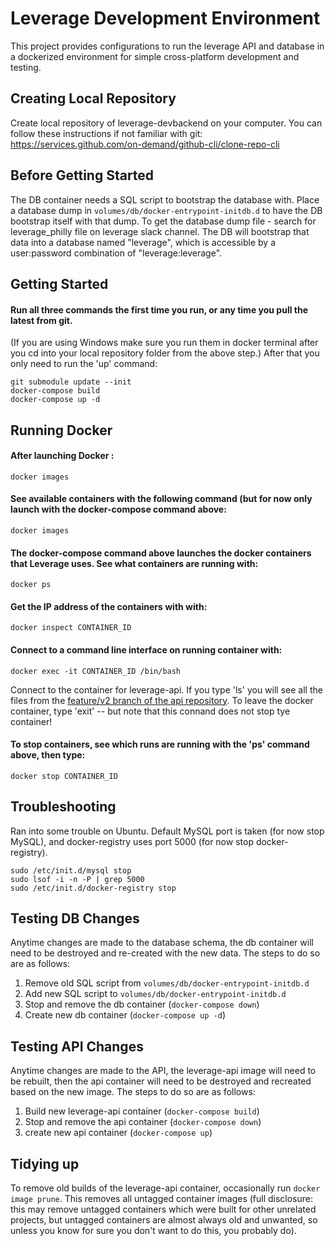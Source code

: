 # Leverage Development Environment

This project provides configurations to run the leverage API
and database in a dockerized environment for simple
cross-platform development and testing.

## Creating Local Repository

Create local repository of leverage-devbackend on your computer.
You can follow these instructions if not familiar with git:
https://services.github.com/on-demand/github-cli/clone-repo-cli

## Before Getting Started

The DB container needs a SQL script to
bootstrap the database with. Place a
database dump in `volumes/db/docker-entrypoint-initdb.d`
to have the DB bootstrap itself with that dump.
To get the database dump file - search for leverage_philly file
on leverage slack channel.
The DB will bootstrap that data into a database named
"leverage", which is accessible by a user:password combination
of "leverage:leverage".

## Getting Started

#### Run all three commands the first time you run, or any time you pull the latest from git. 
(If you are using Windows make sure you run them in docker terminal after you cd into your local repository folder from the above step.)
After that you only need to run the 'up' command:


```
git submodule update --init
docker-compose build
docker-compose up -d
```

## Running Docker

#### After launching Docker :

```
docker images
```

#### See available containers with the following command (but for now only launch with the docker-compose command above:

```
docker images
```

#### The docker-compose command above launches the docker containers that Leverage uses. See what containers are running with:

```
docker ps
```

#### Get the IP address of the containers with with:

```
docker inspect CONTAINER_ID
```

#### Connect to a command line interface on running container with:

```
docker exec -it CONTAINER_ID /bin/bash
```

Connect to the container for leverage-api. If you type 'ls' you will see all the files from the [feature/v2 branch of the api repository](https://github.com/Lever-age/api/tree/feature/v2). To leave the docker container, type 'exit'  -- but note that this connand does not stop tye container! 

#### To stop containers, see which runs are running with the 'ps' command above, then type:

```
docker stop CONTAINER_ID
```



## Troubleshooting
Ran into some trouble on Ubuntu. Default MySQL port is taken (for now stop MySQL), and docker-registry uses port 5000 (for now stop docker-registry).

```
sudo /etc/init.d/mysql stop
sudo lsof -i -n -P | grep 5000
sudo /etc/init.d/docker-registry stop
```


## Testing DB Changes

Anytime changes are made to the database
schema, the db container will need to be
destroyed and re-created with the new
data. The steps to do so are as follows:

1. Remove old SQL script from `volumes/db/docker-entrypoint-initdb.d`
2. Add new SQL script to `volumes/db/docker-entrypoint-initdb.d`
3. Stop and remove the db container (`docker-compose down`)
4. Create new db container (`docker-compose up -d`)

## Testing API Changes

Anytime changes are made to the API, the leverage-api
image will need to be rebuilt, then the api container
will need to be destroyed and recreated based on the
new image. The steps to do so are as follows:

1. Build new leverage-api container (`docker-compose build`)
2. Stop and remove the api container (`docker-compose down`)
3. create new api container (`docker-compose up`)

## Tidying up

To remove old builds of the leverage-api container, occasionally
run `docker image prune`. This removes all untagged container
images (full disclosure: this may remove untagged containers
which were built for other unrelated projects, but untagged
containers are almost always old and unwanted, so unless you
know for sure you don't want to do this, you probably do).
